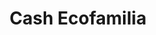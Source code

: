 ---
title: "Cash Ecofamilia"
url: /talavera-de-la-reina/cash-ecofamilia-avenida-de-juan-carlos-i/
shop: supermercado
---